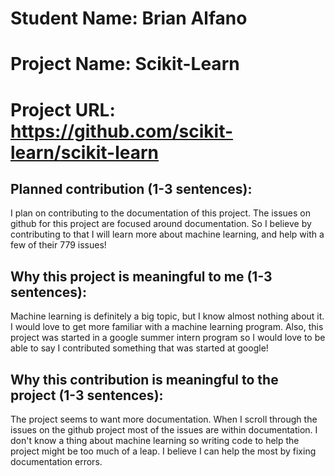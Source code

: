# Student Name: Brian Alfano
# Project Name: Scikit-Learn
# Project URL: https://github.com/scikit-learn/scikit-learn

## Planned contribution (1-3 sentences):

I plan on contributing to the documentation of this project. The issues on github for this project are focused around documentation. So I believe by contributing to that I will learn more about machine learning, and help with a few of their 779 issues! 

## Why this project is meaningful to me (1-3 sentences):

Machine learning is definitely a big topic, but I know almost nothing about it. I would love to get more familiar with a machine learning program. Also, this project was started in a google summer intern program so I would love to be able to say I contributed something that was started at google!

## Why this contribution is meaningful to the project (1-3 sentences):
The project seems to want more documentation. When I scroll through the issues on the github project most of the issues are within documentation. I don't know a thing about machine learning so writing code to help the project might be too much of a leap. I believe I can help the most by fixing documentation errors.

